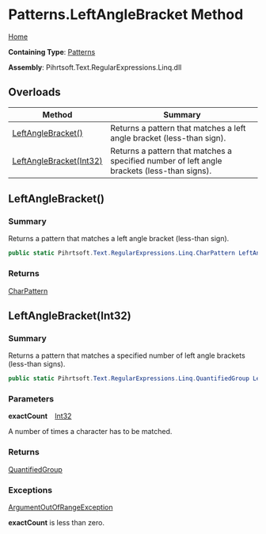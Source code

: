 # Patterns\.LeftAngleBracket Method

[Home](../../../../../../README.md)

**Containing Type**: [Patterns](../README.md)

**Assembly**: Pihrtsoft\.Text\.RegularExpressions\.Linq\.dll

## Overloads

| Method | Summary |
| ------ | ------- |
| [LeftAngleBracket()](#Pihrtsoft_Text_RegularExpressions_Linq_Patterns_LeftAngleBracket) | Returns a pattern that matches a left angle bracket \(less\-than sign\)\. |
| [LeftAngleBracket(Int32)](#Pihrtsoft_Text_RegularExpressions_Linq_Patterns_LeftAngleBracket_System_Int32_) | Returns a pattern that matches a specified number of left angle brackets \(less\-than signs\)\. |

## LeftAngleBracket\(\) <a name="Pihrtsoft_Text_RegularExpressions_Linq_Patterns_LeftAngleBracket"></a>

### Summary

Returns a pattern that matches a left angle bracket \(less\-than sign\)\.

```csharp
public static Pihrtsoft.Text.RegularExpressions.Linq.CharPattern LeftAngleBracket()
```

### Returns

[CharPattern](../../CharPattern/README.md)

## LeftAngleBracket\(Int32\) <a name="Pihrtsoft_Text_RegularExpressions_Linq_Patterns_LeftAngleBracket_System_Int32_"></a>

### Summary

Returns a pattern that matches a specified number of left angle brackets \(less\-than signs\)\.

```csharp
public static Pihrtsoft.Text.RegularExpressions.Linq.QuantifiedGroup LeftAngleBracket(int exactCount)
```

### Parameters

**exactCount** &ensp; [Int32](https://docs.microsoft.com/en-us/dotnet/api/system.int32)

A number of times a character has to be matched\.

### Returns

[QuantifiedGroup](../../QuantifiedGroup/README.md)

### Exceptions

[ArgumentOutOfRangeException](https://docs.microsoft.com/en-us/dotnet/api/system.argumentoutofrangeexception)

**exactCount** is less than zero\.

